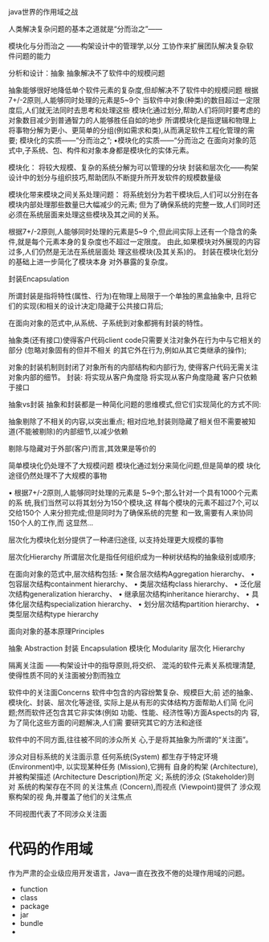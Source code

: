 java世界的作用域之战

人类解决复杂问题的基本之道就是“分而治之”——

模块化与分而治之
——构架设计中的管理学,以分 工协作来扩展团队解决复杂软
件问题的能力


分析和设计：抽象
抽象解决不了软件中的规模问题

抽象能够很好地降低单个软件元素的复杂度,但却解决不了软件中的规模问题
根据7+/-2原则,人能够同时处理的元素是5~9个
当软件中对象(种类)的数目超过一定限度后,人们就无法同时去思考和处理这些
模块化通过划分,帮助人们将同时要考虑的对象数目减少到普通智力的人能够胜任自如的地步
所谓模块化是指逻辑和物理上将事物分解为更小、更简单的分组(例如需求和类),从而满足软件工程化管理的需要;
模块化的实质——“分而治之”; •模块化的实质——“分而治之
在面向对象的范式中,子系统、包、构件和对象本身都是模块化的实体元素。

模块化：
将较大规模、复杂的系统分解为可以管理的分块
封装和层次化——构架设计中的划分与组织技巧,帮助团队不断提升所开发软件的规模数量级


模块化带来模块之间关系处理问题：
将系统划分为若干模块后,人们可以分别在各模块内部处理那些数量已大幅减少的元素;
但为了确保系统的完整一致,人们同时还必须在系统层面来处理这些模块及其之间的关系。

根据7+/-2原则,人能够同时处理的元素是5~9 个,但此间实际上还有一个隐含的条件,就是每个元素本身的复杂度也不超过一定限度。
由此,如果模块对外展现的内容过多,人们仍然是无法在系统层面处 理这些模块(及其关系)的。
封装在模块化划分的基础上进一步简化了模块本身 对外暴露的复杂度。

封装Encapsulation

所谓封装是指将特性(属性、行为)在物理上局限于一个单独的黑盒抽象中,
且将它们的实现(和相关的设计决定)隐藏于公共接口背后;

在面向对象的范式中,从系统、子系统到对象都拥有封装的特性。


抽象类(还有接口)使得客户代码client code只需要关注对象外在行为中与它相关的部分
(忽略对象固有的但并不相关 的其它外在行为,例如从其它类继承的操作); 

对象的封装机制则封闭了对象所有的内部结构和内部行为, 使得客户代码无需关注对象内部的细节。
封装:
将实现从客户角度隐 将实现从客户角度隐藏
客户只依赖于接口


抽象vs封装
抽象和封装都是一种简化问题的思维模式,但它们实现简化的方式不同:

抽象剔除了不相关的内容,以突出重点; 
相对应地,封装则隐藏了相关但不需要被知道(不能被剔除)的内部细节,以减少依赖

剔除与隐藏对于外部(客户)而言,其效果是等价的



简单模块化仍处理不了大规模问题
模块化通过划分来简化问题,但是简单的模 块化途径仍然处理不了大规模的事物

• 根据7+/-2原则,人能够同时处理的元素是 
5~9个;那么针对一个具有1000个元素的系
统,我们当然可以将其划分为150个模块,这
样每个模块的元素不超过7个,可以交给150个
人来分担完成;但是同时为了确保系统的完整
和一致,需要有人来协同150个人的工作,而
这显然...


层次化为模块化划分提供了一种递归途径, 以支持处理更大规模的事物


层次化Hierarchy
所谓层次化是指任何组织成为一种树状结构的抽象级别或顺序;

在面向对象的范式中,层次结构包括: 
• 聚合层次结构Aggregation hierarchy、
• 包容层次结构containment hierarchy、
• 类层次结构class hierarchy、
• 泛化层次结构generalization hierarchy、 
• 继承层次结构inheritance hierarchy、
• 具体化层次结构specialization hierarchy、 
• 划分层次结构partition hierarchy、
• 类型层次结构type hierarchy


面向对象的基本原理Principles

抽象 Abstraction
封装 Encapsulation
模块化 Modularity
层次化 Hierarchy


隔离关注面
——构架设计中的指导原则,将交织、 混沌的软件元素关系梳理清楚,使得性质不同的关注面被分割而独立

软件中的关注面Concerns
软件中包含的内容纷繁复杂、规模巨大;前
述的抽象、模块化、封装、层次化等途径,
实际上是从有形的实体结构方面帮助人们简
化问题;然而软件还包含其它非实体(例如
功能、性能、经济性等)方面Aspects的内
容,为了简化这些方面的问题解决,人们需
要研究其它的方法和途径


软件中的不同方面,往往被不同的涉众所关
心,于是将其抽象为所谓的“关注面”。



涉众对目标系统的关注面示意
任何系统(System) 都生存于特定环境 (Environment)中, 以实现某种任务 (Mission),它拥有 自身的构架 (Architecture), 并被构架描述 (Architecture Description)所定 义;
系统的涉众 (Stakeholder)则对 系统的构架存在不同 的关注焦点 (Concern),而视点 (Viewpoint)提供了 涉众观察构架的视 角,并覆盖了他们的关注焦点


不同视图代表了不同涉众关注面



# 代码的作用域

作为严肃的企业级应用开发语言，Java一直在孜孜不倦的处理作用域的问题。

- function
- class
- package
- jar
- bundle
- 